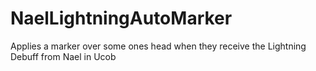 # NaelLightningAutoMarker
Applies a marker over some ones head when they receive the Lightning Debuff from Nael in Ucob

